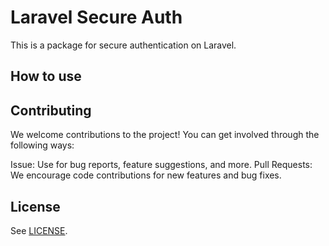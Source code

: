# Laravel Secure Auth

This is a package for secure authentication on Laravel.

## How to use

## Contributing

We welcome contributions to the project! You can get involved through the following ways:

Issue: Use for bug reports, feature suggestions, and more.
Pull Requests: We encourage code contributions for new features and bug fixes.

## License

See [LICENSE](./LICENSE).
